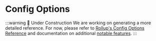# Config Options

:::warning 🚧 Under Construction
We are working on generating a more detailed reference. For now, please refer to [Rollup's Config Options Reference](https://rollupjs.org/configuration-options/) and documentation on additional [notable features](/guide/features).
:::
